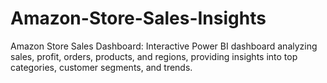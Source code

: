# Amazon-Store-Sales-Insights
Amazon Store Sales Dashboard: Interactive Power BI dashboard analyzing sales, profit, orders, products, and regions, providing insights into top categories, customer segments, and trends.
